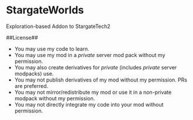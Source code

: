 StargateWorlds
=====
Exploration-based Addon to StargateTech2

##License##
* You may use my code to learn.
* You may use my mod in a _private_ server mod pack without my permission.
* You may also create derivatives for _private_ (includes _private_ server modpacks) use.
* You may not publish derivatives of my mod without my permission. PRs are preferred.
* You may not mirror/redistribute my mod or use it in a non-private modpack without my permission.
* You may not directly integrate my code into your mod without permission.

